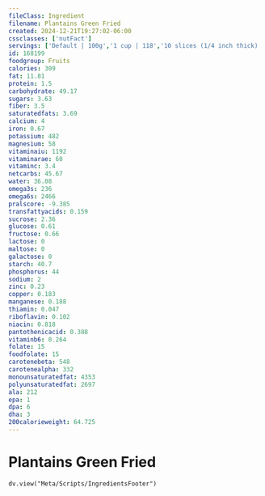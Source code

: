 ```yaml
---
fileClass: Ingredient
filename: Plantains Green Fried
created: 2024-12-21T19:27:02-06:00
cssclasses: ['nutFact']
servings: ['Default | 100g','1 cup | 118','10 slices (1/4 inch thick) | 53']
id: 168199
foodgroup: Fruits
calories: 309
fat: 11.81
protein: 1.5
carbohydrate: 49.17
sugars: 3.63
fiber: 3.5
saturatedfats: 3.69
calcium: 4
iron: 0.67
potassium: 482
magnesium: 58
vitaminaiu: 1192
vitaminarae: 60
vitaminc: 3.4
netcarbs: 45.67
water: 36.08
omega3s: 236
omega6s: 2466
pralscore: -9.385
transfattyacids: 0.159
sucrose: 2.36
glucose: 0.61
fructose: 0.66
lactose: 0
maltose: 0
galactose: 0
starch: 40.7
phosphorus: 44
sodium: 2
zinc: 0.23
copper: 0.183
manganese: 0.188
thiamin: 0.047
riboflavin: 0.102
niacin: 0.818
pantothenicacid: 0.388
vitaminb6: 0.264
folate: 15
foodfolate: 15
carotenebeta: 548
carotenealpha: 332
monounsaturatedfat: 4353
polyunsaturatedfat: 2697
ala: 212
epa: 1
dpa: 6
dha: 3
200calorieweight: 64.725
---
```


# Plantains Green Fried

```dataviewjs
dv.view("Meta/Scripts/IngredientsFooter")
```
